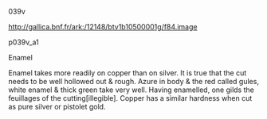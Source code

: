 039v

http://gallica.bnf.fr/ark:/12148/btv1b10500001g/f84.image

p039v_a1

Enamel

Enamel takes more readily on copper than on silver. It is true that the cut needs to be well hollowed out &amp; rough. Azure in body &amp; the red called gules, white enamel &amp; thick green take very well. Having enamelled, one gilds the feuillages of the cutting[illegible]. Copper has a similar hardness when cut as pure silver or pistolet gold.
